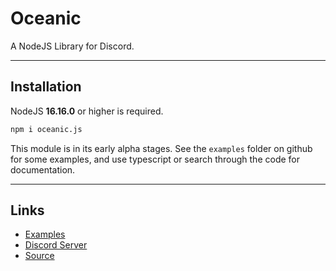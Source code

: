 # Oceanic
<!--[![NPM version](https://img.shields.io/npm/v/oceanic.svg?style=flat-square&color=informational)](https://npmjs.com/package/oceanic)-->
A NodeJS Library for Discord.

<hr>

## Installation
NodeJS **16.16.0** or higher is required.

```sh
npm i oceanic.js
```

This module is in its early alpha stages. See the `examples` folder on github for some examples, and use typescript or search through the code for documentation.

<hr>

## Links
* [Examples](https://github.com/DonovanDMC/Oceanic/tree/dev/examples)
* [Discord Server](https://discord.gg/xZ4AhdYrf9)
* [Source](https://github.com/DonovanDMC/Oceanic)
